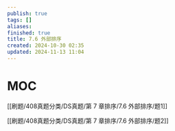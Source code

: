 ```yaml
---
publish: true
tags: []
aliases: 
finished: true
title: 7.6 外部排序
created: 2024-10-30 02:35
updated: 2024-11-13 11:04
---
```

# MOC

[[刷题/408真题分类/DS真题/第 7 章排序/7.6 外部排序/题1]]

[[刷题/408真题分类/DS真题/第 7 章排序/7.6 外部排序/题2]]
